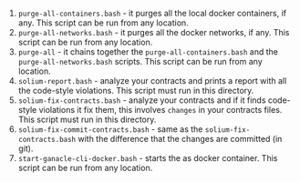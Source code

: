 1. `purge-all-containers.bash` - it purges all the local docker containers, if any. This script can be run from any location.
2. `purge-all-networks.bash` - it purges all the docker networks, if any.  This script can be run from any location.
3. `purge-all` - it chains together the `purge-all-containers.bash` and
 the `purge-all-networks.bash` scripts.  This script can be run from any location.
4. `solium-report.bash` - analyze your contracts and prints a report with all
the code-style violations. This script must run in this directory.
5. `solium-fix-contracts.bash` - analyze your contracts and if it finds
 code-style violations it fix them, this involves `changes` in your contracts files. This script must run in this directory.
6. `solium-fix-commit-contracts.bash` - same as the `solium-fix-contracts.bash` with the difference that the changes are committed (in git).  
7. `start-ganacle-cli-docker.bash` - starts the [](https://github.com/trufflesuite/ganache-cli) as docker container.  This script can be run from any location.
